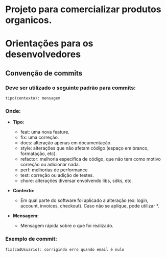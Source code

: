 # Projeto para comercializar produtos organicos. #

# Orientações para os desenvolvedores #

## Convenção de commits ##

### Deve ser utilizado o seguinte padrão para commits: #
 
    tipo(contexto): mensagem
 
### Onde: ###

- **Tipo:** 

    - feat: uma nova feature. 
    - fix: uma correção. 
    - docs: alteração apenas em documentação. 
    - style: alterações que não afetam código (espaço em branco, formatação, etc). 
    - refactor: melhoria específica de código, que não tem como motivo correção ou adicionar nada. 
    - perf: melhorias de performance 
    - test: correção ou adição de testes. 
    - chore: alterações diversar envolvendo libs, sdks, etc.
    
- **Contexto:**
    
    - Em qual parte do software foi aplicado a alteração (ex: login, account, invoices, checkout). Caso não se aplique, pode utilizar *. 
  
- **Mensagem:**
    - Mensagem rápida sobre o que foi realizado. 
 
 
### Exemplo de commit: ###

    fix(cadUsuario): corrigindo erro quando email é nulo 
